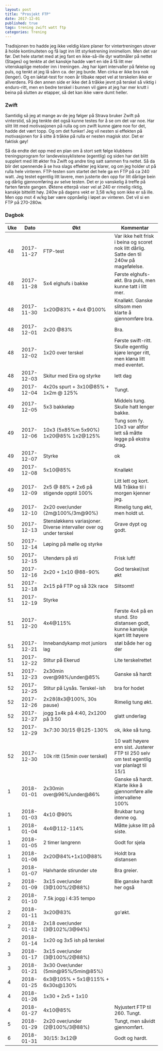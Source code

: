 ```yaml
---
layout: post
title: "Prosjekt FTP"
date: 2017-12-01
published: true
tags: trening zwift watt ftp
categories: Trening
---
```


Tradisjonen tro hadde jeg ikke veldig klare planer for vintertreningen utover å holde kontinuiteten  og få lagt inn litt styrketrening innimellom. Men det var før. Det hele startet med at jeg fant en ikke-så-ille dyr wattmåler på nettet (Stages) og tenkte at det kanskje hadde vært en ide å få litt mer vitenskaplige metoder inn i treningen. Jeg har kjørt intervaller på følelse og puls, og tenkt at jeg lå sånn ca. der jeg burde. Men cirka er ikke bra nok (lenger). Og en laktat-test for noen år tilbake røpet vel at terskelen ikke er allverdens. På den annen side er ikke det å tråkke jevnt på terskel så viktig i enduro-ritt, men en bedre terskel i bunnen vil gjøre at jeg har mer krutt i beina på slutten av etapper, så det kan ikke være dumt heller. 

### Zwift

Samtidig så jeg at mange av de jeg følger på Strava bruker Zwift på vinterstid, så jeg tenkte det også kunne testes for å se om det var noe. Har slitt litt med motivasjonen på rulla og om zwift kunne gjøre noe for det, hadde det vært topp. Og om det funker! Jeg vil nesten si effekten på motivasjonen for å sitte å tråkke på rulla er nesten magisk stor. Det er faktisk gøy!

Så da endte det opp med en plan om å stort sett følge klubbens treningsprogram for landeveissyklistene (egentlig) og siden har det blitt supplert med litt økter fra Zwift og andre ting satt sammen fra nettet. Så da blir det spennende å se hva slags effekter jeg klarer, og om jeg holder ut på rulla hele vinteren. FTP-testen som startet det hele ga en FTP på ca 240 watt. Jeg testet egentlig litt lavere, men justerte den opp for litt dårlige bein og dårlig gjennomføring av selve testen. Det er jo vanskelig å treffe på farten første gangen. Øktene etterpå viser vel at 240 er rimelig riktig, kanskje bittelitt høy. 240w på dagens vekt er 3,58 w/kg som ikke er så ille. Men opp mot 4 w/kg bør være oppnåelig i løpet av vinteren. Det vil si en FTP på 270-280w.  

### Dagbok

| Uke |       Dato | Økt                                                                 | Kommentar                                                                                 |
|-----|------------|---------------------------------------------------------------------|-------------------------------------------------------------------------------------------|
|  48 | 2017-11-27 | FTP-test                                                            | Var ikke helt frisk i beina og scoret nok litt dårlig. Satte den til 240w på magefølelse. |
|  48 | 2017-11-28 | 5x4 elghufs i bakke                                                 | Første elghufs-økt. Bra puls, men kunne tatt i litt mer.                                  |
|  48 | 2017-11-30 | 1x20@83% + 4x4 @100%                                                | Knalløkt. Ganske slitsom men klarte å gjennomføre bra.                                    |
|  48 | 2017-12-01 | 2x20 @83%                                                           | Bra.                                                                                      |
|  48 | 2017-12-02 | 1x20 over terskel                                                   | Første swift-ritt. Skulle egentlig kjøre lenger ritt, men kløna litt med eventet.         |
|  48 | 2017-12-03 | Skitur med Eira og styrke                                           | lett dag                                                                                  |
|  49 | 2017-12-04 | 4x20s spurt + 3x10@85% + 1x2m @ 125%                                | Tungt.                                                                                    |
|  49 | 2017-12-05 | 5x3 bakkeløp                                                        | Middels tung. Skulle hatt lenger bakke.                                                   |
|  49 | 2017-12-06 | 10x3 (5x85%m 5x90%) 1x20@85% 1x2@125%                               | Tung som fy. 10x3 var altfor lett så måtte legge på ekstra drag.                          |
|  49 | 2017-12-07 | Styrke                                                              | ok                                                                                        |
|  49 | 2017-12-08 | 5x10@85%                                                            | Knalløkt                                                                                  |
|  49 | 2017-12-09 | 2x5 @ 88% + 2x6 på stigende opptil 100%                             | Litt lett og kort. Må Tråkke til i morgen kjenner jeg.                                    |
|  49 | 2017-12-10 | 2x20 over/under (2m@100%/3m@90%)                                    | Rimelig tung økt, men holdt ut.                                                           |
|  50 | 2017-12-13 | Stensløkkens variasjoner. Diverse intervaller over og under terskel | Grave dypt og godt.                                                                       |
|  50 | 2017-12-14 | Løping på mølle og styrke                                           |                                                                                           |
|  50 | 2017-12-15 | Utendørs på sti                                                     | Frisk luft!                                                                               |
|  50 | 2017-12-16 | 2x20 + 1x10 @88-90%                                                 | God terskel/sst økt                                                                       |
|  51 | 2017-12-18 | 2x15 på FTP og så 32k race                                          | Slitsomt!                                                                                 |
|  51 | 2017-12-19 | Styrke                                                              |                                                                                           |
|  51 | 2017-12-20 | 4x4@115%                                                            | Første 4x4 på en stund. Sto distansen godt, kunne kanskje kjørt litt høyere               |
|  51 | 2017-12-21 | Innebandykamp mot juniors lag                                       | støl både her og der                                                                      |
|  51 | 2017-12-22 | Stitur på Ekerud                                                    | Lite terskelrettet                                                                        |
|  51 | 2017-12-23 | 2x30min over@98%/under@85%                                          | Ganske så hardt                                                                           |
|  52 | 2017-12-25 | Stitur på Lysås. Terskel-ish                                        | bra for hodet                                                                             |
|  52 | 2017-12-26 | 2x28(8x3@100%, 30s pause)                                           | Rimelig tung økt.                                                                         |
|  52 | 2017-12-27 | jogg 1x4k på 4:40, 2x1200 på 3:50                                   | glatt underlag                                                                            |
|  52 | 2017-12-29 | 3x7:30 30/15 @125-130%                                              | ok, ikke så tung.                                                                         |
|  52 | 2017-12-30 | 10k ritt (15min over terskel)                                       | 10 watt høyere enn sist. Justerer FTP til 250 selv om test egentlig var planlagt til 15/1 |
|   1 | 2018-01-01 | 2x30min over@96%/under@86%                                          | Ganske så hardt. Klarte ikke å gjennomføre alle intervallene 100%                         |
|   1 | 2018-01-03 | 4x10 @90%                                                           | Brukbar tung denne og.                                                                    |
|   1 | 2018-01-04 | 4x4@112-114%                                                        | Måtte jukse litt på siste.                                                                |
|   1 | 2018-01-05 | 2 timer langrenn                                                    | Godt for sjela                                                                            |
|   1 | 2018-01-06 | 2x20@84%+1x10@88%                                                   | Holdt bra distansen                                                                       |
|   1 | 2018-01-07 | Halvharde stirunder ute  | Bra greier. |
|   2 | 2018-01-09 | 3x15 over/under (3@100%/2@88%)  |Ble ganske hardt her også |
|   2 | 2018-01-10 | 7.5k jogg i 4:35 tempo  | |
|   2 | 2018-01-11 | 3x20@83% | go'økt. | 
| 2 | 2018-01-12 | 2x18 over/under (3@102%/3@94%) ||
| 2 | 2018-01-14| 1x20 og 3x5 ish på terskel ||
| 3 | 2018-01-17 | 3x15 over/under (3@100%/2@88%)| |
| 3 | 2018-01-21| 3x30 Over/under (5min@95%/5min@85%)| |
| 4 | 2018-01-25| 6x3@105% + 5x1@115% + 6x30s@130%||
| 4 | 2018-01-26| 1x30 + 2x5 + 1x10 ||
| 4 | 2018-01-27| 4x10@85% | Nyjustert FTP til 260. Tungt.  |
| 5 | 2018-01-29 | 2x20 over/under (2@100%/3@88%) | Tungt, men såvidt gjennomført. |
| 6 | 2018-01-31 | 30/15: 3x12@  | Godt og hardt. |
